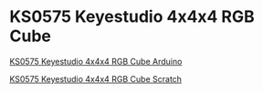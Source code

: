 # KS0575 Keyestudio 4x4x4 RGB Cube

[KS0575 Keyestudio 4x4x4 RGB Cube Arduino](http://ks0575-keyestudio-4x4x4-rgb-cube-arduino.readthedocs.io/)

[KS0575 Keyestudio 4x4x4 RGB Cube Scratch](http://ks0575-keyestudio-4x4x4-rgb-cube-scratch.readthedocs.io/)








